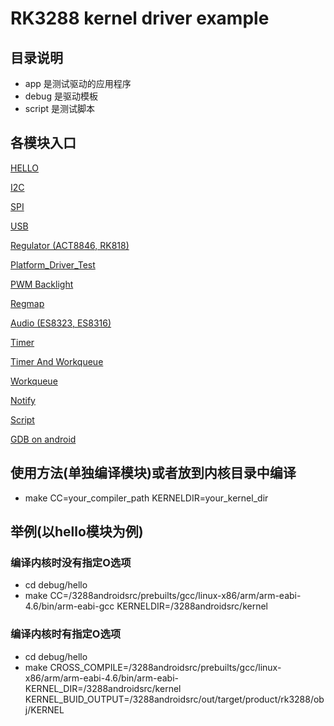 # RK3288 kernel driver example

## 目录说明

- app 是测试驱动的应用程序
- debug 是驱动模板
- script 是测试脚本

## 各模块入口

[HELLO](./debug/hello)

[I2C](./debug/i2c)

[SPI](./debug/spi)

[USB](./debug/usb)

[Regulator (ACT8846, RK818)](./debug/regulator)

[Platform_Driver_Test](./debug/platform_driver_test)

[PWM Backlight](./debug/pwm)

[Regmap](./debug/regmap)

[Audio (ES8323, ES8316)](./debug/codec)

[Timer](./debug/timer)

[Timer And Workqueue](./debug/timer_workq)

[Workqueue](./debug/workqueue)

[Notify](./debug/notify_chain)

[Script](./script)

[GDB on android](./android_gdb.md)

## 使用方法(单独编译模块)或者放到内核目录中编译

- make CC=your_compiler_path KERNELDIR=your_kernel_dir

## 举例(以hello模块为例)

### 编译内核时没有指定O选项

- cd debug/hello
- make CC=/3288androidsrc/prebuilts/gcc/linux-x86/arm/arm-eabi-4.6/bin/arm-eabi-gcc KERNELDIR=/3288androidsrc/kernel

### 编译内核时有指定O选项

- cd debug/hello
- make CROSS_COMPILE=/3288androidsrc/prebuilts/gcc/linux-x86/arm/arm-eabi-4.6/bin/arm-eabi- KERNEL_DIR=/3288androidsrc/kernel KERNEL_BUID_OUTPUT=/3288androidsrc/out/target/product/rk3288/obj/KERNEL
